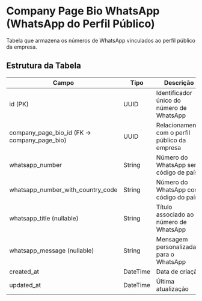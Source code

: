 # Company Page Bio WhatsApp (WhatsApp do Perfil Público)

Tabela que armazena os números de WhatsApp vinculados ao perfil público da empresa.

## Estrutura da Tabela

| Campo                               | Tipo      | Descrição |
|-------------------------------------|----------|-----------|
| id (PK)                            | UUID     | Identificador único do número de WhatsApp |
| company_page_bio_id (FK → company_page_bio) | UUID | Relacionamento com o perfil público da empresa |
| whatsapp_number                     | String   | Número do WhatsApp sem código de país |
| whatsapp_number_with_country_code    | String   | Número do WhatsApp com código do país |
| whatsapp_title (nullable)            | String   | Título associado ao número de WhatsApp |
| whatsapp_message (nullable)          | String   | Mensagem personalizada para o WhatsApp |
| created_at                           | DateTime | Data de criação |
| updated_at                           | DateTime | Última atualização |
